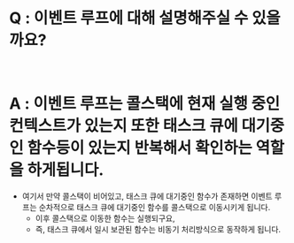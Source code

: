 # Q : 이벤트 루프에 대해 설명해주실 수 있을까요?

<br />

# A : 이벤트 루프는 콜스택에 현재 실행 중인 컨텍스트가 있는지 또한 태스크 큐에 대기중인 함수등이 있는지 반복해서 확인하는 역할을 하게됩니다.

- 여기서 만약 콜스택이 비어있고, 태스크 큐에 대기중인 함수가 존재하면 이벤트 루프는 순차적으로 태스크 큐에 대기중인 함수를 콜스택으로 이동시키게 됩니다.
  - 이후 콜스택으로 이동한 함수는 실행되구요,
  - 즉, 태스크 큐에서 일시 보관된 함수는 비동기 처리방식으로 동작하게 됩니다.
